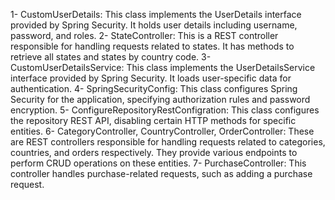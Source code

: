 1- CustomUserDetails: This class implements the UserDetails interface provided by Spring Security. It holds user details including username, password, and roles.
2- StateController: This is a REST controller responsible for handling requests related to states. It has methods to retrieve all states and states by country code.
3- CustomUserDetailsService: This class implements the UserDetailsService interface provided by Spring Security. It loads user-specific data for authentication.
4- SpringSecurityConfig: This class configures Spring Security for the application, specifying authorization rules and password encryption.
5- ConfigureRepositoryRestConfigration: This class configures the repository REST API, disabling certain HTTP methods for specific entities.
6- CategoryController, CountryController, OrderController: These are REST controllers responsible for handling requests related to categories, countries, and orders respectively. They provide various endpoints to perform CRUD operations on these entities.
7-  PurchaseController: This controller handles purchase-related requests, such as adding a purchase request.
